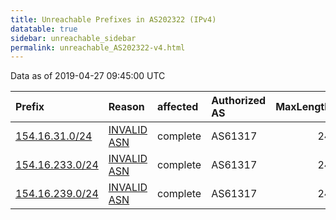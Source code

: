 ```yaml
---
title: Unreachable Prefixes in AS202322 (IPv4)
datatable: true
sidebar: unreachable_sidebar
permalink: unreachable_AS202322-v4.html
---
```


Data as of 2019-04-27 09:45:00 UTC


<div class="datatable-begin"></div>

| Prefix                                                   | Reason                                                                                                  | affected   | Authorized AS   |   MaxLength | Anchor                                           |   unreachable /24s |
|:---------------------------------------------------------|:--------------------------------------------------------------------------------------------------------|:-----------|:----------------|------------:|:-------------------------------------------------|-------------------:|
| [154.16.31.0/24](https://stat.ripe.net/154.16.31.0/24)   | [INVALID ASN](https://rpki-validator.ripe.net/announcement-preview?asn=AS202322&prefix=154.16.31.0/24)  | complete   | AS61317         |          24 | [AfriNIC](unreachable_AfriNIC_RPKI_Root-v4.html) |                  1 |
| [154.16.233.0/24](https://stat.ripe.net/154.16.233.0/24) | [INVALID ASN](https://rpki-validator.ripe.net/announcement-preview?asn=AS202322&prefix=154.16.233.0/24) | complete   | AS61317         |          24 | [AfriNIC](unreachable_AfriNIC_RPKI_Root-v4.html) |                  1 |
| [154.16.239.0/24](https://stat.ripe.net/154.16.239.0/24) | [INVALID ASN](https://rpki-validator.ripe.net/announcement-preview?asn=AS202322&prefix=154.16.239.0/24) | complete   | AS61317         |          24 | [AfriNIC](unreachable_AfriNIC_RPKI_Root-v4.html) |                  1 |

<div class="datatable-end"></div>